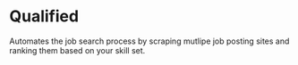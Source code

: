 # Qualified
Automates the job search process by scraping mutlipe job posting sites and ranking them based on your skill set.
